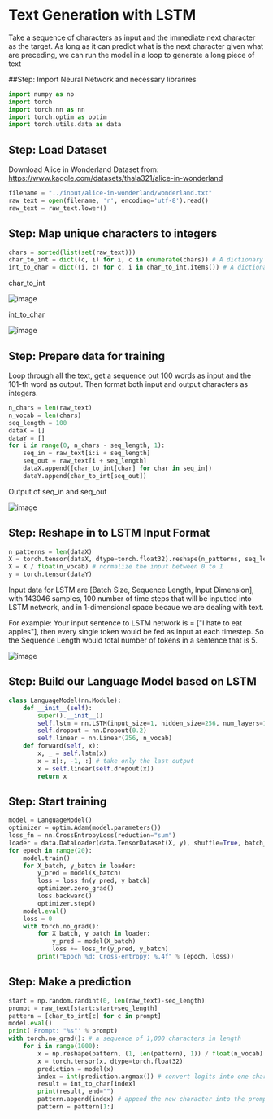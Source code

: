 # Text Generation with LSTM

Take a sequence of characters as input and the immediate next character as the target. As long as it can predict what is the next character given what are preceding, we can run the model in a loop to generate a long piece of text

##Step: Import Neural Network and necessary librarires
```py
import numpy as np
import torch
import torch.nn as nn
import torch.optim as optim
import torch.utils.data as data
```

## Step: Load Dataset
Download Alice in Wonderland Dataset from: https://www.kaggle.com/datasets/thala321/alice-in-wonderland

```py
filename = "../input/alice-in-wonderland/wonderland.txt"
raw_text = open(filename, 'r', encoding='utf-8').read()
raw_text = raw_text.lower()
```


## Step: Map unique characters to integers
```py
chars = sorted(list(set(raw_text)))
char_to_int = dict((c, i) for i, c in enumerate(chars)) # A dictionary to map of unique characters to integers
int_to_char = dict((i, c) for c, i in char_to_int.items()) # A dictionary to tranform integers back to characters
```

char_to_int

![image](https://github.com/hughiephan/DPL/assets/16631121/db4f7e07-eb25-4242-afee-88113fd216c5)

int_to_char

![image](https://github.com/hughiephan/DPL/assets/16631121/d0fd86fb-1c5c-43f7-a7bc-354be8fe9705)


## Step: Prepare data for training 

Loop through all the text, get a sequence out 100 words as input and the 101-th word as output. Then format both input and output characters as integers.

```py
n_chars = len(raw_text)
n_vocab = len(chars)
seq_length = 100
dataX = []
dataY = []
for i in range(0, n_chars - seq_length, 1):
    seq_in = raw_text[i:i + seq_length]
    seq_out = raw_text[i + seq_length]
    dataX.append([char_to_int[char] for char in seq_in])
    dataY.append(char_to_int[seq_out])
```

Output of seq_in and seq_out

![image](https://github.com/hughiephan/DPL/assets/16631121/d26de4c5-e585-4e39-ab99-9e31c6b8a2a6)

## Step: Reshape in to LSTM Input Format
```py
n_patterns = len(dataX)
X = torch.tensor(dataX, dtype=torch.float32).reshape(n_patterns, seq_length, 1) # reshape X to be [samples, time steps, features]
X = X / float(n_vocab) # normalize the input between 0 to 1
y = torch.tensor(dataY)
```

Input data for LSTM are [Batch Size, Sequence Length, Input Dimension], with 143046 samples, 100 number of time steps that will be inputted into LSTM network, and in 1-dimensional space becaue we are dealing with text.

For example: Your input sentence to LSTM network is = ["I hate to eat apples"], then every single token would be fed as input at each timestep. So the Sequence Length would total number of tokens in a sentence that is 5.

![image](https://github.com/hughiephan/DPL/assets/16631121/84703a36-b2c9-4b43-94d3-aa2e1f9297df)

## Step: Build our Language Model based on LSTM
```py
class LanguageModel(nn.Module):
    def __init__(self):
        super().__init__()
        self.lstm = nn.LSTM(input_size=1, hidden_size=256, num_layers=1, batch_first=True)
        self.dropout = nn.Dropout(0.2)
        self.linear = nn.Linear(256, n_vocab)
    def forward(self, x):
        x, _ = self.lstm(x)
        x = x[:, -1, :] # take only the last output
        x = self.linear(self.dropout(x))
        return x
```

## Step: Start training
```py
model = LanguageModel()
optimizer = optim.Adam(model.parameters())
loss_fn = nn.CrossEntropyLoss(reduction="sum")
loader = data.DataLoader(data.TensorDataset(X, y), shuffle=True, batch_size=128)
for epoch in range(20):
    model.train()
    for X_batch, y_batch in loader:
        y_pred = model(X_batch)
        loss = loss_fn(y_pred, y_batch)
        optimizer.zero_grad()
        loss.backward()
        optimizer.step()
    model.eval()
    loss = 0
    with torch.no_grad():
        for X_batch, y_batch in loader:
            y_pred = model(X_batch)
            loss += loss_fn(y_pred, y_batch)
        print("Epoch %d: Cross-entropy: %.4f" % (epoch, loss))
```

## Step: Make a prediction 

```py
start = np.random.randint(0, len(raw_text)-seq_length)
prompt = raw_text[start:start+seq_length]
pattern = [char_to_int[c] for c in prompt]
model.eval()
print('Prompt: "%s"' % prompt)
with torch.no_grad(): # a sequence of 1,000 characters in length
    for i in range(1000):
        x = np.reshape(pattern, (1, len(pattern), 1)) / float(n_vocab)
        x = torch.tensor(x, dtype=torch.float32)
        prediction = model(x)
        index = int(prediction.argmax()) # convert logits into one character
        result = int_to_char[index]
        print(result, end="")
        pattern.append(index) # append the new character into the prompt for the next iteration
        pattern = pattern[1:]
```
